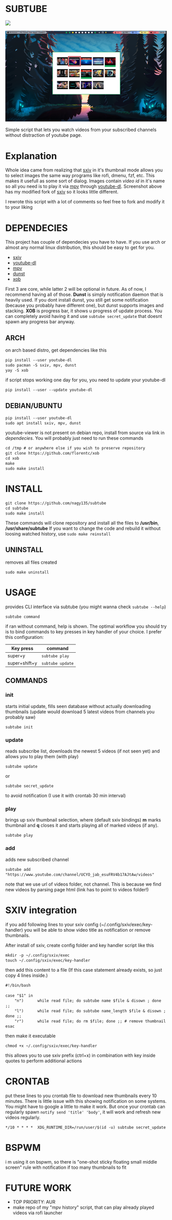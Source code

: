 # SUBTUBE

![](https://tokei.rs/b1/github/nagy135/subtube?category=code)

![sxiv picker](screen.png)

Simple script that lets you watch videos from your subscribed channels without distraction of youtube page.

# Explanation
Whole idea came from realizing that [sxiv](https://github.com/muennich/sxiv) in it's thumbnail mode allows
you to select images the same way programs like rofi, dmenu, fzf, etc.
This makes it usefull as some sort of dialog.
Images contain *video id* in it's name so all you need is to play it via [mpv](https://github.com/mpv-player/mpv)
through [youtube-dl](https://github.com/ytdl-org/youtube-dl).
Screenshot above has my modified fork of [sxiv](https://github.com/muennich/sxiv) so it looks little different.

I rewrote this script with a lot of comments so feel free to fork and modify it to your liking

# DEPENDECIES

This project has couple of dependecies you have to have. If you use arch or almost any normal linux distribution, this should be easy to get for you.

* [sxiv](https://github.com/muennich/sxiv)
* [youtube-dl](https://github.com/ytdl-org/youtube-dl)
* [mpv](https://github.com/mpv-player/mpv)
* [dunst](https://github.com/dunst-project/dunst)
* [xob](https://github.com/florentc/xob)

First 3 are core, while latter 2 will be optional in future. As of now, I recommend having all of those.
**Dunst** is simply notification daemon that is heavily used. If you dont install dunst, you still get some notification (because you probably have different one), but dunst supports images and stacking.
**XOB** is progress bar, it shows u progress of update process. You can completely avoid having it and use `subtube secret_update` that doesnt spawn any progress bar anyway.

## ARCH
on arch based distro, get dependencies like this
```
pip install --user youtube-dl
sudo pacman -S sxiv, mpv, dunst
yay -S xob
```

if script stops working one day for you, you need to update your youtube-dl
```
pip install --user --update youtube-dl
```

## DEBIAN/UBUNTU

```
pip install --user youtube-dl
sudo apt install sxiv, mpv, dunst
```
youtube-viewer is not present on debian repo, install from source via link in *dependecies*. You will probably just need to run these commands

```
cd /tmp # or anywhere else if you wish to preserve repository
git clone https://github.com/florentc/xob
cd xob
make
sudo make install
```

# INSTALL

```
git clone https://github.com/nagy135/subtube
cd subtube
sudo make install
```
These commands will clone repository and install all the files to **/usr/bin**, **/usr/share/subtube**
If you want to change the code and rebuild it without loosing watched history, use `sudo make reinstall`

## UNINSTALL
removes all files created
```
sudo make uninstall
```

# USAGE

provides CLI interface via subtube (you might wanna check `subtube --help`)
```
subtube command
```
if ran without command, help is shown.
The optimal workflow you should try is to bind commands to key presses in key handler of your choice. I prefer this configuration:

Key press | command
--- | ---
super+y | `subtube play`
super+shift+y | `subtube update`

## COMMANDS

### init
starts initial update, fills seen database without actually downloading thumbnails (update would download 5 latest videos from channels you probably saw)

```
subtube init
```

### update
reads subscribe list, downloads the newest 5 videos (if not seen yet) and allows you to play them (with play)
```
subtube update
```
or
```
subtube secret_update
```
to avoid notification (I use it with crontab 30 min interval)

### play
brings up sxiv thumbnail selection, where (default sxiv bindings) **m** marks thumbnail and **q** closes it and starts playing all of marked videos (if any).
```
subtube play
```

### add
adds new subscribed channel

```
subtube add "https://www.youtube.com/channel/UCYO_jab_esuFRV4b17AJtAw/videos"
```

note that we use url of videos folder, not channel. This is because we find new videos by parsing page html (link has to point to videos folder!)

# SXIV integration
if you add following lines to your sxiv config (~/.config/sxiv/exec/key-handler) you will be able to show video title as notification or remove thumbnails.

After install of sxiv, create config folder and key handler script like this
```
mkdir -p ~/.config/sxiv/exec
touch ~/.config/sxiv/exec/key-handler
```

then add this content to a file  (If this case statement already exists, so just copy 4 lines inside.)

```
#!/bin/bash

case "$1" in
    "n")      while read file; do subtube name $file & disown ; done ;;
    "l")      while read file; do subtube name_length $file & disown ; done ;;
    "r")      while read file; do rm $file; done ;; # remove thumbnail
esac
```
then make it executable
```
chmod +x ~/.config/sxiv/exec/key-handler
```

this allows you to use sxiv prefix (ctrl+x) in combination with key inside quotes to perform additional actions

# CRONTAB
put these lines to you crontab file to download new thumbnails every 10 minutes.
There is little issue with this showing notification on some systems. You might have to google a little to make it work.
But once your crontab can regularly spawn `notify send 'title' 'body'`, it will work and refresh new videos regularly.
```
*/10 * * * *  XDG_RUNTIME_DIR=/run/user/$(id -u) subtube secret_update
```

# BSPWM
i m using it on bspwm, so there is "one-shot sticky floating small middle screen" rule with notification if too many thumbnails to fit

# FUTURE WORK
* TOP PRIORITY: AUR
* make repo of my "mpv history" script, that can play already played videos via rofi launcher
